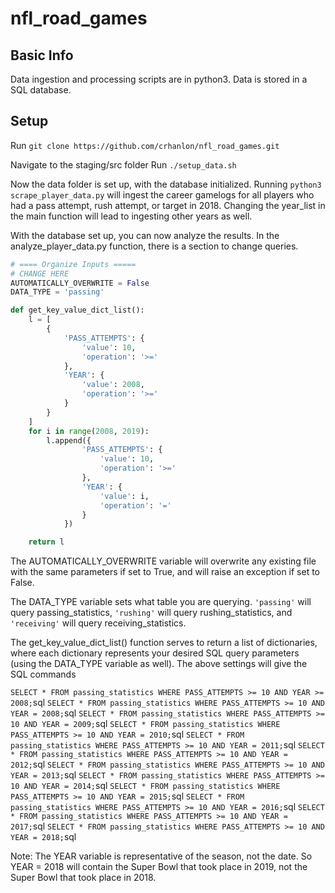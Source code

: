 # nfl_road_games

## Basic Info
Data ingestion and processing scripts are in python3.  Data is stored in a SQL database.


## Setup
Run ```git clone https://github.com/crhanlon/nfl_road_games.git```

Navigate to the staging/src folder
Run ```./setup_data.sh```

Now the data folder is set up, with the database initialized.  Running
```python3 scrape_player_data.py``` will ingest the career gamelogs for all players who had a pass attempt, rush attempt, or target in 2018.  Changing the year_list in the main function will lead to ingesting other years as well.

With the database set up, you can now analyze the results.  In the analyze_player_data.py function, there is a section to change queries.

```python
# ==== Organize Inputs =====
# CHANGE HERE
AUTOMATICALLY_OVERWRITE = False
DATA_TYPE = 'passing'

def get_key_value_dict_list():
	l = [
		{
			'PASS_ATTEMPTS': {
				'value': 10,
				'operation': '>='
			},
			'YEAR': {
				'value': 2008,
				'operation': '>='
			}
		}
	]
	for i in range(2008, 2019):
		l.append({
				'PASS_ATTEMPTS': {
					'value': 10,
					'operation': '>='
				},
				'YEAR': {
					'value': i,
					'operation': '='
				}
			})

	return l
  ```
The AUTOMATICALLY_OVERWRITE variable will overwrite any existing file with the same parameters if set to True, and will raise an exception if set to False.

The DATA_TYPE variable sets what table you are querying.  ```'passing'``` will query passing_statistics, ```'rushing'``` will query rushing_statistics, and ```'receiving'``` will query receiving_statistics.

The get_key_value_dict_list() function serves to return a list of dictionaries, where each dictionary represents your desired SQL query parameters (using the DATA_TYPE variable as well).  The above settings will give the SQL commands

```SELECT * FROM passing_statistics WHERE PASS_ATTEMPTS >= 10 AND YEAR >= 2008;```sql
```SELECT * FROM passing_statistics WHERE PASS_ATTEMPTS >= 10 AND YEAR = 2008;```sql
```SELECT * FROM passing_statistics WHERE PASS_ATTEMPTS >= 10 AND YEAR = 2009;```sql
```SELECT * FROM passing_statistics WHERE PASS_ATTEMPTS >= 10 AND YEAR = 2010;```sql
```SELECT * FROM passing_statistics WHERE PASS_ATTEMPTS >= 10 AND YEAR = 2011;```sql
```SELECT * FROM passing_statistics WHERE PASS_ATTEMPTS >= 10 AND YEAR = 2012;```sql
```SELECT * FROM passing_statistics WHERE PASS_ATTEMPTS >= 10 AND YEAR = 2013;```sql
```SELECT * FROM passing_statistics WHERE PASS_ATTEMPTS >= 10 AND YEAR = 2014;```sql
```SELECT * FROM passing_statistics WHERE PASS_ATTEMPTS >= 10 AND YEAR = 2015;```sql
```SELECT * FROM passing_statistics WHERE PASS_ATTEMPTS >= 10 AND YEAR = 2016;```sql
```SELECT * FROM passing_statistics WHERE PASS_ATTEMPTS >= 10 AND YEAR = 2017;```sql
```SELECT * FROM passing_statistics WHERE PASS_ATTEMPTS >= 10 AND YEAR = 2018;```sql

Note: The YEAR variable is representative of the season, not the date.  So YEAR = 2018 will contain the Super Bowl that took place in 2019, not the Super Bowl that took place in 2018.
